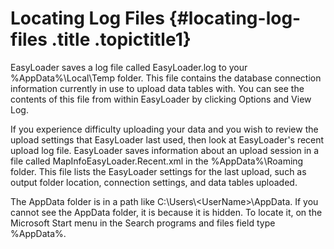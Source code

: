 Locating Log Files {#locating-log-files .title .topictitle1}
==================

EasyLoader saves a log file called EasyLoader.log to your <span class="ph filepath">%AppData%\\Local\\Temp</span> folder. This file contains the database connection information currently in use to upload data tables with. You can see the contents of this file from within EasyLoader by clicking <span class="ph uicontrol">Options</span> and <span class="ph uicontrol">View Log</span>.

If you experience difficulty uploading your data and you wish to review the upload settings that EasyLoader last used, then look at EasyLoader's recent upload log file. EasyLoader saves information about an upload session in a file called MapInfoEasyLoader.Recent.xml in the <span class="ph filepath">%AppData%\\Roaming</span> folder. This file lists the EasyLoader settings for the last upload, such as output folder location, connection settings, and data tables uploaded.

The <span class="ph filepath">AppData</span> folder is in a path like <span class="ph filepath">C:\\Users\\&lt;UserName&gt;\\AppData</span>. If you cannot see the AppData folder, it is because it is hidden. To locate it, on the Microsoft <span class="ph uicontrol">Start</span> menu in the <span class="ph uicontrol">Search programs and files</span> field type %AppData%.

